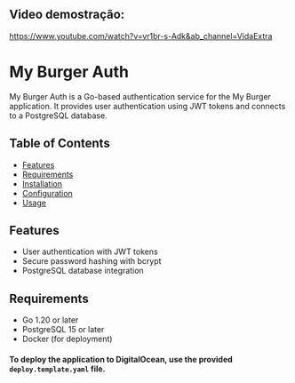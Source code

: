 ## Video demostração: 
https://www.youtube.com/watch?v=vr1br-s-Adk&ab_channel=VidaExtra

# My Burger Auth

My Burger Auth is a Go-based authentication service for the My Burger application. It provides user authentication using JWT tokens and connects to a PostgreSQL database.

## Table of Contents

- [Features](#features)
- [Requirements](#requirements)
- [Installation](#installation)
- [Configuration](#configuration)
- [Usage](#usage)

## Features

- User authentication with JWT tokens
- Secure password hashing with bcrypt
- PostgreSQL database integration

## Requirements

- Go 1.20 or later
- PostgreSQL 15 or later
- Docker (for deployment)

#### To deploy the application to DigitalOcean, use the provided `deploy.template.yaml` file.

